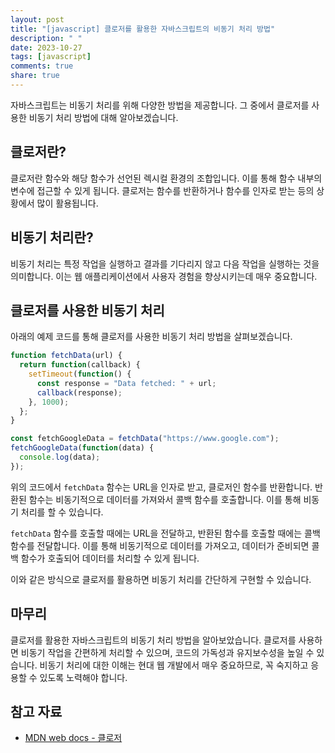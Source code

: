 ```yaml
---
layout: post
title: "[javascript] 클로저를 활용한 자바스크립트의 비동기 처리 방법"
description: " "
date: 2023-10-27
tags: [javascript]
comments: true
share: true
---
```


자바스크립트는 비동기 처리를 위해 다양한 방법을 제공합니다. 그 중에서 클로저를 사용한 비동기 처리 방법에 대해 알아보겠습니다.

## 클로저란?

클로저란 함수와 해당 함수가 선언된 렉시컬 환경의 조합입니다. 이를 통해 함수 내부의 변수에 접근할 수 있게 됩니다. 클로저는 함수를 반환하거나 함수를 인자로 받는 등의 상황에서 많이 활용됩니다.

## 비동기 처리란?

비동기 처리는 특정 작업을 실행하고 결과를 기다리지 않고 다음 작업을 실행하는 것을 의미합니다. 이는 웹 애플리케이션에서 사용자 경험을 향상시키는데 매우 중요합니다.

## 클로저를 사용한 비동기 처리

아래의 예제 코드를 통해 클로저를 사용한 비동기 처리 방법을 살펴보겠습니다.

```javascript
function fetchData(url) {
  return function(callback) {
    setTimeout(function() {
      const response = "Data fetched: " + url;
      callback(response);
    }, 1000);
  };
}

const fetchGoogleData = fetchData("https://www.google.com");
fetchGoogleData(function(data) {
  console.log(data);
});
```

위의 코드에서 `fetchData` 함수는 URL을 인자로 받고, 클로저인 함수를 반환합니다. 반환된 함수는 비동기적으로 데이터를 가져와서 콜백 함수를 호출합니다. 이를 통해 비동기 처리를 할 수 있습니다.

`fetchData` 함수를 호출할 때에는 URL을 전달하고, 반환된 함수를 호출할 때에는 콜백 함수를 전달합니다. 이를 통해 비동기적으로 데이터를 가져오고, 데이터가 준비되면 콜백 함수가 호출되어 데이터를 처리할 수 있게 됩니다.

이와 같은 방식으로 클로저를 활용하면 비동기 처리를 간단하게 구현할 수 있습니다.

## 마무리

클로저를 활용한 자바스크립트의 비동기 처리 방법을 알아보았습니다. 클로저를 사용하면 비동기 작업을 간편하게 처리할 수 있으며, 코드의 가독성과 유지보수성을 높일 수 있습니다. 비동기 처리에 대한 이해는 현대 웹 개발에서 매우 중요하므로, 꼭 숙지하고 응용할 수 있도록 노력해야 합니다.

## 참고 자료

- [MDN web docs - 클로저](https://developer.mozilla.org/ko/docs/Web/JavaScript/Guide/Closures)